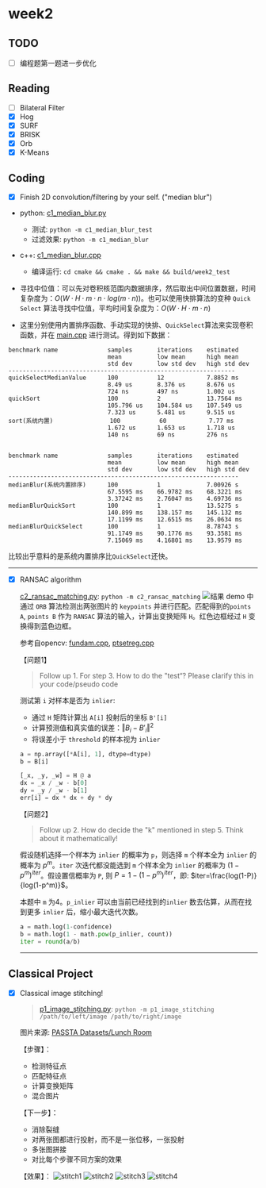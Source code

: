 # week2

## TODO

- [ ] 编程题第一题进一步优化

## Reading

- [ ] Bilateral Filter
- [x] Hog
- [x] SURF
- [x] BRISK
- [x] Orb
- [x] K-Means

## Coding

- [x] Finish 2D convolution/filtering by your self. ("median blur")
- python: [c1_median_blur.py](./c1_median_blur.py)
  - 测试: `python -m c1_median_blur_test`
  - 过滤效果: `python -m c1_median_blur`
- c++: [c1_median_blur.cpp](./c1_median_blur.cpp)
  - 编译运行: `cd cmake && cmake . && make && build/week2_test`

- 寻找中位值：可以先对卷积核范围内数据排序，然后取出中间位置数据，时间复杂度为：$O(W\cdot H\cdot m\cdot n\cdot log(m\cdot n))$。也可以使用快排算法的变种 `Quick Select` 算法寻找中位值，平均时间复杂度为：$O(W\cdot H\cdot m\cdot n)$
- 这里分别使用内置排序函数、手动实现的快排、`QuickSelect`算法来实现卷积函数，并在 [main.cpp](./main.cpp) 进行测试。得到如下数据：

```plaintext
benchmark name              samples       iterations    estimated
                            mean          low mean      high mean
                            std dev       low std dev   high std dev
----------------------------------------------------------------
quickSelectMedianValue      100           12            7.8852 ms
                            8.49 us       8.376 us      8.676 us
                            724 ns        497 ns        1.002 us
quickSort                   100           2             13.7564 ms
                            105.796 us    104.584 us    107.549 us
                            7.323 us      5.481 us      9.515 us
sort(系统内置)                100           60            7.77 ms
                            1.672 us      1.653 us      1.718 us
                            140 ns        69 ns         276 ns


benchmark name              samples       iterations    estimated
                            mean          low mean      high mean
                            std dev       low std dev   high std dev
-----------------------------------------------------------------
medianBlur(系统内置排序)      100           1             7.00926 s
                            67.5595 ms    66.9782 ms    68.3221 ms
                            3.37242 ms    2.76047 ms    4.69736 ms
medianBlurQuickSort         100           1             13.5275 s
                            140.899 ms    138.157 ms    145.132 ms
                            17.1199 ms    12.6515 ms    26.0634 ms
medianBlurQuickSelect       100           1             8.78743 s
                            91.1749 ms    90.1776 ms    93.3581 ms
                            7.15069 ms    4.16801 ms    13.9579 ms
```

比较出乎意料的是系统内置排序比`QuickSelect`还快。
___

- [x] RANSAC algorithm

  [c2_ransac_matching.py](./c2_ransac_matching.py): `python -m c2_ransac_matching`
  ![结果](result/result.jpg)
  demo 中通过 `ORB` 算法检测出两张图片的 `keypoints` 并进行匹配。匹配得到的`points A`, `points B` 作为 `RANSAC` 算法的输入，计算出变换矩阵 `H`。红色边框经过 `H` 变换得到蓝色边框。

  参考自opencv: [fundam.cpp](https://github.com/opencv/opencv/blob/4.1.0/modules/calib3d/src/fundam.cpp), [ptsetreg.cpp](https://github.com/opencv/opencv/blob/4.1.0/modules/calib3d/src/ptsetreg.cpp)

  【问题1】
    > Follow up 1. For step 3. How to do the "test“? Please clarify this in your code/pseudo code

  测试第 `i` 对样本是否为 `inlier`:
  - 通过 `H` 矩阵计算出 `A[i]` 投射后的坐标 `B'[i]`
  - 计算预测值和真实值的误差：$\Vert B_i-B'_i \Vert ^2$
  - 将误差小于 `threshold` 的样本视为 `inlier`

  ```python
  a = np.array([*A[i], 1], dtype=dtype)
  b = B[i]

  [_x, _y, _w] = H @ a
  dx = _x / _w - b[0]
  dy = _y / _w - b[1]
  err[i] = dx * dx + dy * dy
  ```

  【问题2】
    > Follow up 2. How do decide the "k" mentioned in step 5. Think about it mathematically!

    假设随机选择一个样本为 `inlier` 的概率为 `p`，则选择 `m` 个样本全为 `inlier` 的概率为 $p^m$。`iter` 次迭代都没能选到 `m` 个样本全为 `inlier` 的概率为 $(1-p^m)^{iter}$。假设置信概率为 `P`, 则 $P=1-(1-p^m)^{iter}$，即: $iter=\frac{log(1-P)}{log(1-p^m)}$。

    本题中 `m` 为4。`p_inlier` 可以由当前已经找到的`inlier` 数去估算，从而在找到更多 `inlier` 后，缩小最大迭代次数。

    ```python
    a = math.log(1-confidence)
    b = math.log(1 - math.pow(p_inlier, count))
    iter = round(a/b)
    ```

  ___

## Classical Project

- [x] Classical image stitching!

  > [p1_image_stitching.py](p1_image_stitching.py): `python -m p1_image_stitching /path/to/left/image /path/to/right/image`

  图片来源: [PASSTA Datasets/Lunch Room](http://www.cvl.isy.liu.se/en/research/datasets/passta/)

  【步骤】：
  - 检测特征点
  - 匹配特征点
  - 计算变换矩阵
  - 混合图片

  【下一步】：
  - 消除裂缝
  - 对两张图都进行投射，而不是一张位移，一张投射
  - 多张图拼接
  - 对比每个步骤不同方案的效果

  【效果】：
  ![stitch1](result/stitch1.jpg)
  ![stitch2](result/stitch2.jpg)
  ![stitch3](result/stitch3.jpg)
  ![stitch4](result/stitch4.jpg)

